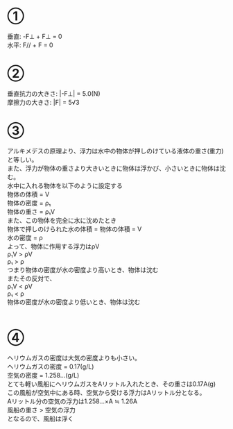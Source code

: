 # ①
垂直: -F⊥ + F⊥ = 0</br>
水平: F// + F = 0</br>

# ②
垂直抗力の大きさ: |-F⊥| = 5.0(N)</br>
摩擦力の大きさ: |F| = 5√3</br>

# ③
アルキメデスの原理より、浮力は水中の物体が押しのけている液体の重さ(重力)と等しい。</br>
また、浮力が物体の重さより大きいときに物体は浮かび、小さいときに物体は沈む。</br>
水中に入れる物体を以下のように設定する</br>
物体の体積 = V</br>
物体の密度 = ρ₁</br>
物体の重さ = ρ₁V</br>
また、この物体を完全に水に沈めたとき</br>
物体で押しのけられた水の体積 = 物体の体積 = V</br>
水の密度 = ρ</br>
よって、物体に作用する浮力はρV</br>
ρ₁V > ρV</br>
ρ₁ > ρ</br>
つまり物体の密度が水の密度より高いとき、物体は沈む</br>
またその反対で、</br>
ρ₁V < ρV</br>
ρ₁ < ρ</br>
物体の密度が水の密度より低いとき、物体は沈む</br>
</br>
# ④
ヘリウムガスの密度は大気の密度よりも小さい。</br>
ヘリウムガスの密度 = 0.17(g/L)</br>
空気の密度 = 1.258…(g/L)</br>
とても軽い風船にヘリウムガスをAリットル入れたとき、その重さは0.17A(g)</br>
この風船が空気中にある時、空気から受ける浮力はAリットル分となる。</br>
Aリットル分の空気の浮力は1.258…×A ≒ 1.26A</br>
風船の重さ > 空気の浮力</br>
となるので、風船は浮く
